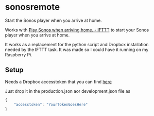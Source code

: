 # sonosremote
Start the Sonos player when you arrive at home.

Works with [Play Sonos when arriving home. - IFTTT](https://ifttt.com/applets/57585804d-play-sonos-when-arriving-home) to start your Sonos player when you arrive at home.

It works as a replacement for the python script and Dropbox installation needed by the IFTTT task. It was made so I could have it running on my Raspberry Pi.

## Setup
Needs a Dropbox accesstoken that you can find [here](https://blogs.dropbox.com/developers/2014/05/generate-an-access-token-for-your-own-account/)

Just drop it in the production.json aor development.json file as
```javascript
{
    "accesstoken": "YourTokenGoesHere"
}
```
